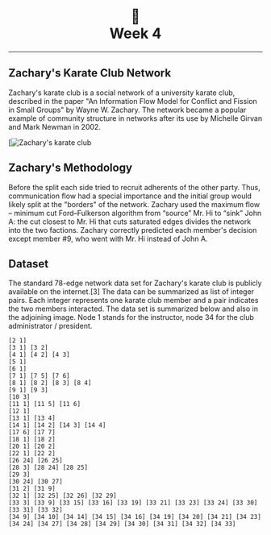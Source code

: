 <h1 align="center">
📄<br>Week 4
</h1>


---

## Zachary's Karate Club Network

Zachary's karate club is a social network of a university karate club, described in the paper "An Information Flow Model for Conflict and Fission in Small Groups" by Wayne W. Zachary. The network became a popular example of community structure in networks after its use by Michelle Girvan and Mark Newman in 2002.

[![Zachary's karate club](https://en.wikipedia.org/wiki/Zachary%27s_karate_club)

## Zachary's Methodology

Before the split each side tried to recruit adherents of the other party. Thus, communication flow had a special importance and the initial group would likely split at the "borders" of the network. Zachary used the maximum flow – minimum cut Ford–Fulkerson algorithm from “source” Mr. Hi to “sink” John A: the cut closest to Mr. Hi that cuts saturated edges divides the network into the two factions. Zachary correctly predicted each member's decision except member #9, who went with Mr. Hi instead of John A. 


## Dataset

The standard 78-edge network data set for Zachary's karate club is publicly available on the internet.[3] The data can be summarized as list of integer pairs. Each integer represents one karate club member and a pair indicates the two members interacted. The data set is summarized below and also in the adjoining image. Node 1 stands for the instructor, node 34 for the club administrator / president.

```
[2 1]
[3 1] [3 2]
[4 1] [4 2] [4 3]
[5 1]
[6 1]
[7 1] [7 5] [7 6]
[8 1] [8 2] [8 3] [8 4]
[9 1] [9 3]
[10 3]
[11 1] [11 5] [11 6]
[12 1]
[13 1] [13 4]
[14 1] [14 2] [14 3] [14 4]
[17 6] [17 7]
[18 1] [18 2]
[20 1] [20 2]
[22 1] [22 2]
[26 24] [26 25]
[28 3] [28 24] [28 25]
[29 3]
[30 24] [30 27]
[31 2] [31 9]
[32 1] [32 25] [32 26] [32 29]
[33 3] [33 9] [33 15] [33 16] [33 19] [33 21] [33 23] [33 24] [33 30] [33 31] [33 32]
[34 9] [34 10] [34 14] [34 15] [34 16] [34 19] [34 20] [34 21] [34 23] [34 24] [34 27] [34 28] [34 29] [34 30] [34 31] [34 32] [34 33]
```

